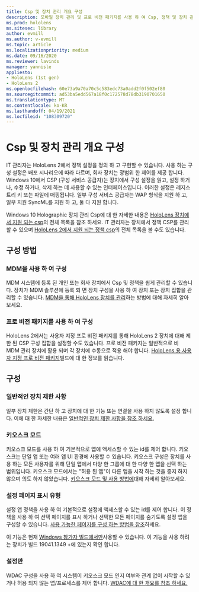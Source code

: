 ```yaml
---
title: Csp 및 장치 관리 개요 구성
description: 모바일 장치 관리 및 프로 비전 패키지를 사용 하 여 Csp, 정책 및 장치 관리를 구성 하는 방법을 알아봅니다.
ms.prod: hololens
ms.sitesec: library
author: evmill
ms.author: v-evmill
ms.topic: article
ms.localizationpriority: medium
ms.date: 09/16/2020
ms.reviewer: lavinds
manager: yannisle
appliesto:
- HoloLens (1st gen)
- HoloLens 2
ms.openlocfilehash: 60e73a9a70a70c5c583edc73a0add2f0f502ef80
ms.sourcegitcommit: ad53ba5edd567a18f0c172578d78db3190701650
ms.translationtype: MT
ms.contentlocale: ko-KR
ms.lasthandoff: 04/19/2021
ms.locfileid: "108309720"
---
```

# <a name="configure-csps-and-device-management-overview"></a>Csp 및 장치 관리 개요 구성

IT 관리자는 HoloLens 2에서 정책 설정을 정의 하 고 구현할 수 있습니다. 사용 하는 구성 설정은 배포 시나리오에 따라 다르며, 회사 장치는 광범위 한 제어를 제공 합니다. Windows 10에서 CSP (구성 서비스 공급자)는 장치에서 구성 설정을 읽고, 설정 하거나, 수정 하거나, 삭제 하는 데 사용할 수 있는 인터페이스입니다. 이러한 설정은 레지스트리 키 또는 파일에 매핑됩니다. 일부 구성 서비스 공급자는 WAP 형식을 지원 하 고, 일부 지원 SyncML를 지원 하 고, 둘 다 지원 합니다.

Windows 10 Holographic 장치 관리 Csp에 대 한 자세한 내용은 [HoloLens 장치에서 지원 되는 csp](https://docs.microsoft.com/windows/client-management/mdm/configuration-service-provider-reference#hololens)의 전체 목록을 참조 하세요.
IT 관리자는 장치에서 정책 CSP를 관리할 수 있으며 [HoloLens 2에서 지원 되는 정책 csp](https://docs.microsoft.com/windows/client-management/mdm/policy-csps-supported-by-hololens2)의 전체 목록을 볼 수도 있습니다.

## <a name="configuration-methods"></a>구성 방법

### <a name="configure-with-mdm"></a>MDM을 사용 하 여 구성

MDM 시스템에 등록 된 개인 또는 회사 장치에서 Csp 및 정책을 쉽게 관리할 수 있습니다. 장치가 MDM 솔루션에 등록 되 면 장치 구성을 사용 하 여 장치 또는 장치 집합을 관리할 수 있습니다. [MDM을 통해 HoloLens 장치를 관리](hololens-mdm-configure.md)하는 방법에 대해 자세히 알아보세요.

### <a name="configure-with-provisioning-packages"></a>프로 비전 패키지를 사용 하 여 구성

HoloLens 2에서는 사용자 지정 프로 비전 패키지를 통해 HoloLens 2 장치에 대해 제한 된 CSP 구성 집합을 설정할 수도 있습니다. 프로 비전 패키지는 일반적으로 비 MDM 관리 장치에 활용 되며 각 장치에 수동으로 적용 해야 합니다. [HoloLens 용 사용자 지정 프로 비전 패키지](https://docs.microsoft.com/hololens/hololens-provisioning)빌드에 대 한 정보를 읽습니다.

## <a name="configurations"></a>구성

### <a name="common-device-restrictions"></a>일반적인 장치 제한 사항

일부 장치 제한은 간단 하 고 장치에 대 한 기능 또는 연결을 사용 하지 않도록 설정 합니다. 이에 대 한 자세한 내용은 [일반적인 장치 제한 사항을 참조 하세요.](hololens-common-device-restrictions.md)

### <a name="kiosk-modes"></a>키오스크 모드

키오스크 모드를 사용 하 여 기본적으로 앱에 액세스할 수 있는 id를 제어 합니다. 키오스크는 단일 앱 또는 여러 앱 UI 환경에 사용할 수 있습니다. 키오스크 구성은 장치를 사용 하는 모든 사용자를 위해 단일 앱에서 다양 한 그룹에 대 한 다양 한 앱을 선택 하는 범위입니다. 키오스크 모드에서는 "허용 된 앱"이 다른 앱을 시작 하는 것을 중지 하지 않으며 의도 하지 않았습니다. [키오스크 모드 및 사용 방법에](hololens-kiosk.md)대해 자세히 알아보세요.

### <a name="settings-page-visibility"></a>설정 페이지 표시 유형

설정 앱 정책을 사용 하 여 기본적으로 설정에 액세스할 수 있는 id를 제어 합니다. 이 정책을 사용 하 여 선택 페이지를 표시 하거나 선택한 모든 페이지를 숨기도록 설정 앱을 구성할 수 있습니다. [사용 가능한 페이지를 구성 하는 방법을 참조](settings-uri-list.md)하세요.

이 기능은 현재 [Windows 참가자 빌드에서만](hololens-insider.md)사용할 수 있습니다. 이 기능을 사용 하려는 장치가 빌드 19041.1349 +에 있는지 확인 합니다.

### <a name="wdac"></a>설정만

WDAC 구성을 사용 하 여 시스템이 키오스크 모드 인지 여부와 관계 없이 시작할 수 있거나 허용 되지 않는 앱/프로세스를 제어 합니다.
[WDAC에 대 한 개요를 참조 하세요.](windows-defender-application-control-wdac.md)
